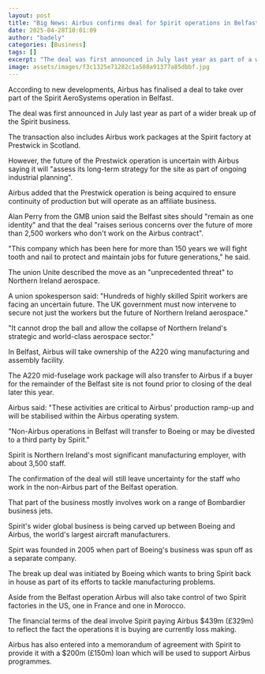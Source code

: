 ```yaml
---
layout: post
title: "Big News: Airbus confirms deal for Spirit operations in Belfast"
date: 2025-04-28T10:01:09
author: "badely"
categories: [Business]
tags: []
excerpt: "The deal was first announced in July last year as part of a wider break up of the Spirit business."
image: assets/images/f3c1325e71282c1a508a91377a85dbbf.jpg
---
```


According to new developments, Airbus has finalised a deal to take over part of the Spirit AeroSystems operation in Belfast.

The deal was first announced in July last year as part of a wider break up of the Spirit business.

The transaction also includes Airbus work packages at the Spirit factory at Prestwick in Scotland.

However, the future of the Prestwick operation is uncertain with Airbus saying it will "assess its long-term strategy for the site as part of ongoing industrial planning".

Airbus added that the Prestwick operation is being acquired to ensure continuity of production but will operate as an affiliate business.

Alan Perry from the GMB union said the Belfast sites should "remain as one identity" and that the deal "raises serious concerns over the future of more than 2,500 workers who don't work on the Airbus contract".

"This company which has been here for more than 150 years we will fight tooth and nail to protect and maintain jobs for future generations," he said. 

The union Unite described the move as an "unprecedented threat" to Northern Ireland aerospace. 

A union spokesperson said: "Hundreds of highly skilled Spirit workers are facing an uncertain future. The UK government must now intervene to secure not just the workers but the future of Northern Ireland aerospace."

"It cannot drop the ball and allow the collapse of Northern Ireland's strategic and world-class aerospace sector."

In Belfast, Airbus will take ownership of the A220 wing manufacturing and assembly facility.

The A220 mid-fuselage work package will also transfer to Airbus if a buyer for the remainder of the Belfast site is not found prior to closing of the deal later this year.

Airbus said: "These activities are critical to Airbus' production ramp-up and will be stabilised within the Airbus operating system.

"Non-Airbus operations in Belfast will transfer to Boeing or may be divested to a third party by Spirit."

Spirit is Northern Ireland's most significant manufacturing employer, with about 3,500 staff.

The confirmation of the deal will still leave uncertainty for the staff who work in the non-Airbus part of the Belfast operation.

That part of the business mostly involves work on a range of Bombardier business jets.

Spirit's wider global business is being carved up between Boeing and Airbus, the world's largest aircraft manufacturers.

Spirt was founded in 2005 when part of Boeing's business was spun off as a separate company.

The break up deal was initiated by Boeing which wants to bring Spirit back in house as part of its efforts to tackle manufacturing problems.

Aside from the Belfast operation Airbus will also take control of two Spirit factories in the US, one in France and one in Morocco.

The financial terms of the deal involve Spirit paying Airbus $439m (£329m) to reflect the fact the operations it is buying are currently loss making.

Airbus has also entered into a memorandum of agreement with Spirit to provide it with a $200m (£150m) loan which will be used to support Airbus programmes.

